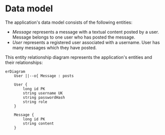 # Data model

The application's data model consists of the following entities:

- _Message_ represents a message with a textual content posted by a user. Message belongs to one user who has posted the message.
- _User_ represents a registered user associated with a username. User has many messages which they have posted.

This entity relationship diagram represents the application's entities and their relationships:

```mermaid
erDiagram
    User ||--o{ Message : posts

    User {
        long id PK
        string username UK
        string passwordHash
        string role
    }

    Message {
        long id PK
        string content
    }
```
